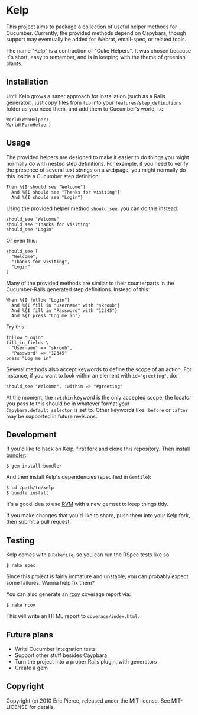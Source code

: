 Kelp
====

This project aims to package a collection of useful helper methods for
Cucumber. Currently, the provided methods depend on Capybara, though support
may eventually be added for Webrat, email-spec, or related tools.

The name "Kelp" is a contraction of "Cuke Helpers". It was chosen because it's
short, easy to remember, and is in keeping with the theme of greenish plants.


Installation
------------

Until Kelp grows a saner approach for installation (such as a Rails
generator), just copy files from `lib` into your `features/step_definitions`
folder as you need them, and add them to Cucumber's world, i.e.

    World(WebHelper)
    World(FormHelper)


Usage
-----

The provided helpers are designed to make it easier to do things you might
normally do with nested step definitions. For example, if you need to verify
the presence of several text strings on a webpage, you might normally do this
inside a Cucumber step definition:

    Then %{I should see "Welcome"}
      And %{I should see "Thanks for visiting"}
      And %{I should see "Login"}

Using the provided helper method `should_see`, you can do this instead:

    should_see "Welcome"
    should_see "Thanks for visiting"
    should_see "Login"

Or even this:

    should_see [
      "Welcome",
      "Thanks for visiting",
      "Login"
    ]

Many of the provided methods are similar to their counterparts in the
Cucumber-Rails generated step definitions. Instead of this:

    When %{I follow "Login"}
      And %{I fill in "Username" with "skroob"}
      And %{I fill in "Password" with "12345"}
      And %{I press "Log me in"}

Try this:

    follow "Login"
    fill_in_fields \
      "Username" => "skroob",
      "Password" => "12345"
    press "Log me in"

Several methods also accept keywords to define the scope of an action. For
instance, if you want to look within an element with `id="greeting"`, do:

    should_see "Welcome", :within => "#greeting"

At the moment, the `:within` keyword is the only accepted scope; the locator
you pass to this should be in whatever format your `Capybara.default_selector`
is set to. Other keywords like `:before` or `:after` may be supported in future
revisions.


Development
-----------

If you'd like to hack on Kelp, first fork and clone this repository. Then install
[bundler](http://gembundler.com/):

    $ gem install bundler

And then install Kelp's dependencies (specified in `Gemfile`):

    $ cd /path/to/kelp
    $ bundle install

It's a good idea to use [RVM](http://rvm.beginrescueend.com/) with a new gemset
to keep things tidy.

If you make changes that you'd like to share, push them into your Kelp fork,
then submit a pull request.


Testing
-------

Kelp comes with a `Rakefile`, so you can run the RSpec tests like so:

    $ rake spec

Since this project is fairly immature and unstable, you can probably expect
some failures. Wanna help fix them?

You can also generate an [rcov](http://eigenclass.org/hiki.rb?rcov) coverage
report via:

    $ rake rcov

This will write an HTML report to `coverage/index.html`.


Future plans
------------

* Write Cucumber integration tests
* Support other stuff besides Caypbara
* Turn the project into a proper Rails plugin, with generators
* Create a gem


Copyright
---------

Copyright (c) 2010 Eric Pierce, released under the MIT license.
See MIT-LICENSE for details.

